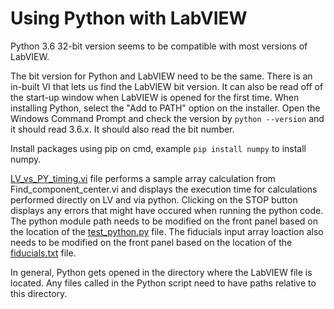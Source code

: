 # Using Python with LabVIEW

Python 3.6 32-bit version seems to be compatible with most versions of LabVIEW.

The bit version for Python and LabVIEW need to be the same. There is an in-built VI that lets us find the LabVIEW bit version. It can also be read off of the start-up window when LabVIEW is opened for the first time. When installing Python, select the "Add to PATH" option on the installer. Open the Windows Command Prompt and check the version by `python --version` and it should read 3.6.x. It should also read the bit number.

Install packages using pip on cmd, example `pip install numpy` to install numpy.

[LV_vs_PY_timing.vi](https://github.com/murthysindhu/CMU_LabVIEW/blob/main/LabVIEW_w_Python/LV_vs_PY_timing.vi) file performs a sample array calculation from Find_component_center.vi and displays the execution time for calculations performed directly on LV and via python. Clicking on the STOP button displays any errors that might have occured when running the python code. The python module path needs to be modified on the front panel based on the location of the [test_python.py](https://github.com/murthysindhu/CMU_LabVIEW/blob/main/LabVIEW_w_Python/test_python.py) file. The fiducials input array loaction also needs to be modified on the front panel based on the location of the [fiducials.txt](https://github.com/murthysindhu/CMU_LabVIEW/blob/main/LabVIEW_w_Python/fiducials.txt) file.

In general, Python gets opened in the directory where the LabVIEW file is located. Any files called in the Python script need to have paths relative to this directory.

